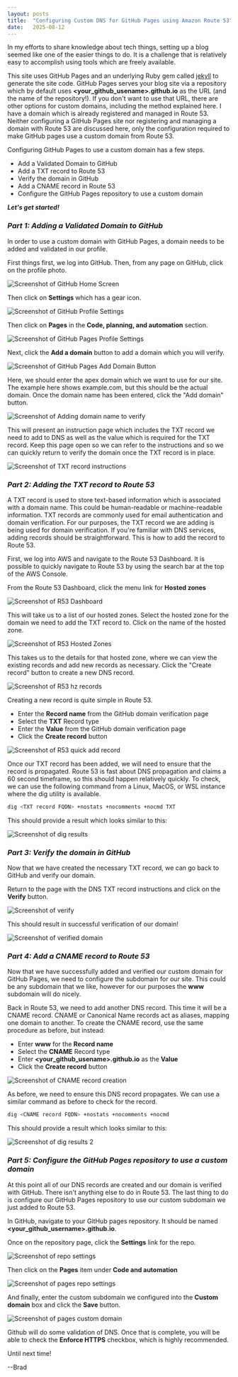 ```yaml
---
layout: posts
title:  "Configuring Custom DNS for GitHub Pages using Amazon Route 53"
date:   2025-08-12
---
```


In my efforts to share knowledge about tech things, setting up a blog seemed like one of the easier things to do.  It is a challenge that is relatively easy to accomplish using tools which are freely available.
<!-- endexcerpt -->

This site uses GitHub Pages and an underlying Ruby gem called [jekyll](https://jekyllrb.com/) to generate the site code.  GitHub Pages serves your blog site via a repository which by default uses **<your_github_usename>.github.io** as the URL (and the name of the repository!).  If you don't want to use that URL, there are other options for custom domains, including the method explained here.  I have a domain which is already registered and managed in Route 53.  Neither configuring a GitHub Pages site nor registering and managing a domain with Route 53 are discussed here, only the configuration required to make GitHub pages use a custom domain from Route 53.

Configuring GitHub Pages to use a custom domain has a few steps.

* Add a Validated Domain to GitHub
* Add a TXT record to Route 53
* Verify the domain in GitHub
* Add a CNAME record in Route 53
* Configure the GitHub Pages repository to use a custom domain

***Let's get started!***

### *Part 1: Adding a Validated Domain to GitHub*

In order to use a custom domain with GitHub Pages, a domain needs to be added and validated in our profile.

First things first, we log into GitHub.  Then, from any page on GitHub, click on the profile photo.

![Screenshot of GitHub Home Screen](/assets/images/8-12-25/1_github_homescreen_profile.png)

Then click on **Settings** which has a gear icon.

![Screenshot of GitHub Profile Settings](/assets/images/8-12-25/2_github_profile_settings.png)

Then click on **Pages** in the **Code, planning, and automation** section.

![Screenshot of GitHub Pages Profile Settings](/assets/images/8-12-25/3_github_settings_pages.png)

Next, click the **Add a domain** button to add a domain which you will verify.

![Screenshot of GitHub Pages Add Domain Button](/assets/images/8-12-25/4_github_add_domain.png)

Here, we should enter the apex domain which we want to use for our site.  The example here shows example.com, but this should be the actual domain. Once the domain name has been entered, click the "Add domain" button.

![Screenshot of Adding domain name to verify](/assets/images/8-12-25/5_domain_add.png)

This will present an instruction page which includes the TXT record we need to add to DNS as well as the value which is required for the TXT record.  Keep this page open so we can refer to the instructions and so we can quickly return to verify the domain once the TXT record is in place.

![Screenshot of TXT record instructions](/assets/images/8-12-25/6_domain_verify.png)

### *Part 2: Adding the TXT record to Route 53*

A TXT record is used to store text-based information which is associated with a domain name.  This could be human-readable or machine-readable information.  TXT records are commonly used for email authentication and domain verification.  For our purposes, the TXT record we are adding is being used for domain verification.  If you're familiar with DNS services, adding records should be straightforward.  This is how to add the record to Route 53.

First, we log into AWS and navigate to the Route 53 Dashboard.  It is possible to quickly navigate to Route 53 by using the search bar at the top of the AWS Console.

From the Route 53 Dashboard, click the menu link for **Hosted zones**

![Screenshot of R53 Dashboard](/assets/images/8-12-25/7_route53_dashboard_hosted_zones.png)

This will take us to a list of our hosted zones.  Select the hosted zone for the domain we need to add the TXT record to.  Click on the name of the hosted zone.

![Screenshot of R53 Hosted Zones](/assets/images/8-12-25/8_hosted_zones_list.png)

This takes us to the details for that hosted zone, where we can view the existing records and add new records as necessary.  Click the "Create record" button to create a new DNS record.

![Screenshot of R53 hz records](/assets/images/8-12-25/9_route53_records.png)

Creating a new record is quite simple in Route 53.

* Enter the **Record name** from the GitHub domain verification page
* Select the **TXT** Record type
* Enter the **Value** from the GitHub domain verification page
* Click the **Create record** button

![Screenshot of R53 quick add record](/assets/images/8-12-25/10_route53_create_record.png)

Once our TXT record has been added, we will need to ensure that the record is propagated.  Route 53 is fast about DNS propagation and claims a 60 second timeframe, so this should happen relatively quickly.  To check, we can use the following command from a Linux, MacOS, or WSL instance where the dig utility is available.

```bash
dig <TXT record FQDN> +nostats +nocomments +nocmd TXT
```

This should provide a result which looks similar to this:

![Screenshot of dig results](/assets/images/8-12-25/11_dig_results.png)

### *Part 3: Verify the domain in GitHub*

Now that we have created the necessary TXT record, we can go back to GitHub and verify our domain.

Return to the page with the DNS TXT record instructions and click on the **Verify** button.

![Screenshot of verify](/assets/images/8-12-25/12_verify_button.png)

This should result in successful verification of our domain!

![Screenshot of verified domain](/assets/images/8-12-25/13_verified.png)

### *Part 4: Add a CNAME record to Route 53*

Now that we have successfully added and verified our custom domain for GitHub Pages, we need to configure the subdomain for our site.  This could be any subdomain that we like, however for our purposes the **www** subdomain will do nicely.

Back in Route 53, we need to add another DNS record.  This time it will be a CNAME record.  CNAME or Canonical Name records act as aliases, mapping one domain to another.  To create the CNAME record, use the same procedure as before, but instead:

* Enter **www** for the **Record name**
* Select the **CNAME** Record type
* Enter **<your_github_usename>.github.io** as the **Value**
* Click the **Create record** button

![Screenshot of CNAME record creation](/assets/images/8-12-25/14_cname_record.png)

As before, we need to ensure this DNS record propagates.  We can use a similar command as before to check for the record.

```bash
dig <CNAME record FQDN> +nostats +nocomments +nocmd
```

This should provide a result which looks similar to this:

![Screenshot of dig results 2](/assets/images/8-12-25/15_dig_results_2.png)

### *Part 5:  Configure the GitHub Pages repository to use a custom domain*

At this point all of our DNS records are created and our domain is verified with GitHub.  There isn't anything else to do in Route 53.  The last thing to do is configure our GitHub Pages repository to use our custom subdomain we just added to Route 53.

In GitHub, navigate to your GitHub pages repository.  It should be named **<your_github_username>.github.io**.

Once on the repository page, click the **Settings** link for the repo.

![Screenshot of repo settings](/assets/images/8-12-25/16_ghp_repo_settings.png)

Then click on the **Pages** item under **Code and automation**

![Screenshot of pages repo settings](/assets/images/8-12-25/17_repo_pages_menu.png)

And finally, enter the custom subdomain we configured into the **Custom domain** box and click the **Save** button.

![Screenshot of pages custom domain](/assets/images/8-12-25/18_pages_configuration.png)

Github will do some validation of DNS.  Once that is complete, you will be able to check the **Enforce HTTPS** checkbox, which is highly recommended.

Until next time!

--Brad
